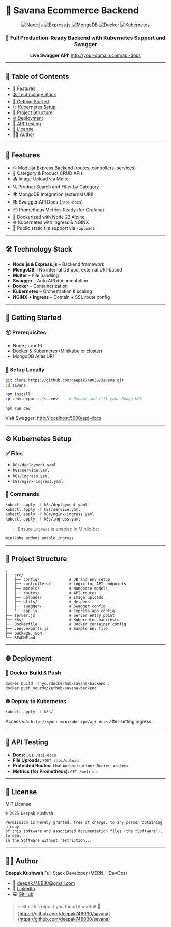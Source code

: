 
# 🚀 Savana Ecommerce Backend

<div align="center">
  <img src="https://img.shields.io/badge/Node.js-339933?style=for-the-badge&logo=node.js&logoColor=white" alt="Node.js" />
  <img src="https://img.shields.io/badge/Express.js-000000?style=for-the-badge&logo=express&logoColor=white" alt="Express.js" />
  <img src="https://img.shields.io/badge/MongoDB-4EA94B?style=for-the-badge&logo=mongodb&logoColor=white" alt="MongoDB" />
  <img src="https://img.shields.io/badge/Docker-2496ED?style=for-the-badge&logo=docker&logoColor=white" alt="Docker" />
  <img src="https://img.shields.io/badge/Kubernetes-326CE5?style=for-the-badge&logo=kubernetes&logoColor=white" alt="Kubernetes" />
</div>

<div align="center">
  <h3>🛒 Full Production-Ready Backend with Kubernetes Support and Swagger</h3>
  <p><strong>Live Swagger API:</strong> <a href="http://your-domain.com/api-docs">http://your-domain.com/api-docs</a></p>
</div>

---

## 📖 Table of Contents

- [🌟 Features](#-features)
- [🛠️ Technology Stack](#️-technology-stack)
- [🚀 Getting Started](#-getting-started)
- [⚙️ Kubernetes Setup](#%EF%B8%8F-kubernetes-setup)
- [📁 Project Structure](#-project-structure)
- [🌐 Deployment](#-deployment)
- [🧪 API Testing](#-api-testing)
- [📄 License](#-license)
- [👨‍💻 Author](#-author)

---

## 🌟 Features

- ⚙️ Modular Express Backend (routes, controllers, services)
- 🧩 Category & Product CRUD APIs
- 📤 Image Upload via Multer
- 🔍 Product Search and Filter by Category
- 🌍 MongoDB Integration (external URI)
- 📚 Swagger API Docs (`/api-docs`)
- 📦 Prometheus Metrics Ready (for Grafana)
- 🧱 Dockerized with Node 22 Alpine
- ☸️ Kubernetes with Ingress & NGINX
- 📂 Public static file support via `/uploads`
---

## 🛠️ Technology Stack

- **Node.js & Express.js** – Backend framework
- **MongoDB** – No internal DB pod, external URI-based
- **Multer** – File handling
- **Swagger** – Auto API documentation
- **Docker** – Containerization
- **Kubernetes** – Orchestration & scaling
- **NGINX + Ingress** – Domain + SSL route config

---

## 🚀 Getting Started

### 📦 Prerequisites

- Node.js >= 16
- Docker & Kubernetes (Minikube or cluster)
- MongoDB Atlas URI

### 🔧 Setup Locally

```bash
git clone https://github.com/deepak748030/savana.git
cd savana

npm install
cp .env.exports.js .env     # Rename and fill your Mongo URI

npm run dev
````

Visit Swagger: [http://localhost:5000/api-docs](http://localhost:5000/api-docs)

---

## ⚙️ Kubernetes Setup

### ✅ Files

* `k8s/deployment.yaml`
* `k8s/service.yaml`
* `k8s/ingress.yaml`
* `k8s/nginx-ingress.yaml`

### 🧠 Commands

```bash
kubectl apply -f k8s/deployment.yaml
kubectl apply -f k8s/service.yaml
kubectl apply -f k8s/nginx-ingress.yaml
kubectl apply -f k8s/ingress.yaml
```

> Ensure `Ingress` is enabled in Minikube:

```bash
minikube addons enable ingress
```

---

## 📁 Project Structure

```
.
├── src/
│   ├── config/             # DB and env setup
│   ├── controllers/        # Logic for API endpoints
│   ├── models/             # Mongoose models
│   ├── routes/             # API routes
│   ├── uploads/            # Image uploads
│   ├── utils/              # Helpers
│   ├── swagger/            # Swagger config
│   └── app.js              # Express app config
├── server.js               # Server entry point
├── k8s/                    # Kubernetes manifests
├── Dockerfile              # Docker container config
├── .env.exports.js         # Sample env file
├── package.json
└── README.md
```

---

## 🌐 Deployment

### 🐳 Docker Build & Push

```bash
docker build -t yourdockerhub/savana-backend .
docker push yourdockerhub/savana-backend
```

### ☸️ Deploy to Kubernetes

```bash
kubectl apply -f k8s/
```

Access via: `http://<your-minikube-ip>/api-docs` after setting ingress.

---

## 🧪 API Testing

* **Docs:** `GET /api-docs`
* **File Uploads:** `POST /api/upload`
* **Protected Routes:** Use `Authorization: Bearer <token>`
* **Metrics (for Prometheus):** `GET /metrics`

---

## 📄 License

MIT License

```
© 2025 Deepak Kushwah

Permission is hereby granted, free of charge, to any person obtaining a copy
of this software and associated documentation files (the "Software"), to deal
in the Software without restriction...
```

---

## 👨‍💻 Author

**Deepak Kushwah**
Full Stack Developer (MERN + DevOps)

* 📧 [deepak748930@gmail.com](mailto:deepak748930@gmail.com)
* 🔗 [LinkedIn](https://linkedin.com/in/deepak-kushwah)
* 💻 [GitHub](https://github.com/deepak748030)

> ⭐ Star this repo if you found it useful!
> 🔗 [https://github.com/deepak748030/savana](https://github.com/deepak748030/savana)


